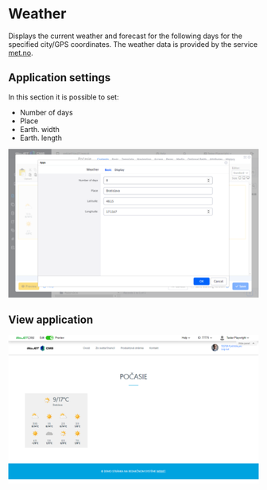 # Weather

Displays the current weather and forecast for the following days for the specified city/GPS coordinates. The weather data is provided by the service [met.no](https://www.met.no/en).

## Application settings

In this section it is possible to set:
- Number of days
- Place
- Earth. width
- Earth. length

![](editor.png)

## View application

![](app-weather.png)

